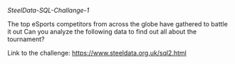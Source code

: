 *SteelData-SQL-Challange-1*

The top eSports competitors from across the globe have gathered to battle it out
Can you analyze the following data to find out all about the tournament?

Link to the challenge: https://www.steeldata.org.uk/sql2.html
